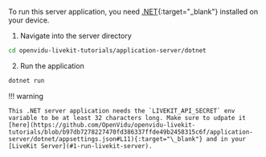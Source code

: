 To run this server application, you need [.NET](https://dotnet.microsoft.com/en-us/download){:target="\_blank"} installed on your device.

1. Navigate into the server directory
```bash
cd openvidu-livekit-tutorials/application-server/dotnet
```
2. Run the application
```bash
dotnet run
```

!!! warning

    This .NET server application needs the `LIVEKIT_API_SECRET` env variable to be at least 32 characters long. Make sure to udpate it [here](https://github.com/OpenVidu/openvidu-livekit-tutorials/blob/b97db7278227470fd386337ffde49b2458315c6f/application-server/dotnet/appsettings.json#L11){:target="\_blank"} and in your [LiveKit Server](#1-run-livekit-server).